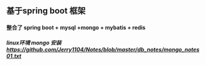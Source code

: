 ## 基于spring boot 框架
#### 整合了 spring boot + mysql +mongo + mybatis + redis 

##### linux环境 mongo 安装 https://github.com/Jerry1104/Notes/blob/master/db_notes/mongo_notes01.txt

